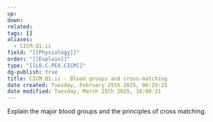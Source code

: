 ```yaml
---
up: 
down: 
related: 
tags: []
aliases:
  - CICM.Q1.ii
field: "[[Physiology]]"
order: "[[Explain]]"
type: "[[LO.C.PEX.CICM]]"
dg-publish: true
title: CICM.Q1.ii - Blood groups and cross-matching
date created: Tuesday, February 25th 2025, 06:29:25
date modified: Tuesday, March 25th 2025, 16:09:21
---
```


Explain the major blood groups and the principles of cross matching.
